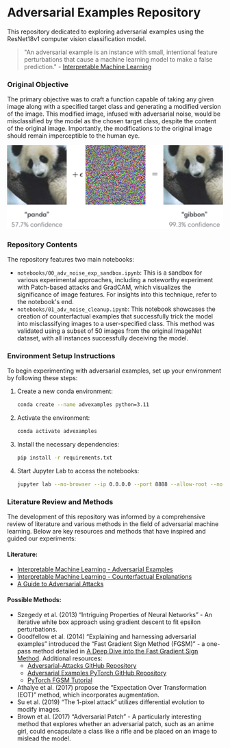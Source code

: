 # Adversarial Examples Repository

This repository dedicated to exploring adversarial examples using the ResNet18v1 computer vision classification model. 

> "An adversarial example is an instance with small, intentional feature perturbations that cause a machine learning model to make a false prediction." - [Interpretable Machine Learning](https://christophm.github.io/interpretable-ml-book/adversarial.html)


### Original Objective
The primary objective was to craft a function capable of taking any given image along with a specified target class and generating a modified version of the image. This modified image, infused with adversarial noise, would be misclassified by the model as the chosen target class, despite the content of the original image. Importantly, the modifications to the original image should remain imperceptible to the human eye.

![Example Image](assets/image.png)

### Repository Contents
The repository features two main notebooks:
- `notebooks/00_adv_noise_exp_sandbox.ipynb`: This is a sandbox for various experimental approaches, including a noteworthy experiment with Patch-based attacks and GradCAM, which visualizes the significance of image features. For insights into this technique, refer to the notebook's end.
- `notebooks/01_adv_noise_cleanup.ipynb`: This notebook showcases the creation of counterfactual examples that successfully trick the model into misclassifying images to a user-specified class. This method was validated using a subset of 50 images from the original ImageNet dataset, with all instances successfully deceiving the model.

### Environment Setup Instructions

To begin experimenting with adversarial examples, set up your environment by following these steps:

1. Create a new conda environment:
   ```bash
   conda create --name advexamples python=3.11
   ```

2. Activate the environment:
   ```bash
   conda activate advexamples
   ```

3. Install the necessary dependencies:
   ```bash
   pip install -r requirements.txt
   ```

4. Start Jupyter Lab to access the notebooks:
   ```bash
   jupyter lab --no-browser --ip 0.0.0.0 --port 8888 --allow-root --notebook-dir=.
   ```

### Literature Review and Methods

The development of this repository was informed by a comprehensive review of literature and various methods in the field of adversarial machine learning. Below are key resources and methods that have inspired and guided our experiments:

#### Literature:
- [Interpretable Machine Learning - Adversarial Examples](https://christophm.github.io/interpretable-ml-book/adversarial.html)
- [Interpretable Machine Learning - Counterfactual Explanations](https://christophm.github.io/interpretable-ml-book/counterfactual.html#counterfactual)
- [A Guide to Adversarial Attacks](https://jonathan-hui.medium.com/adversarial-attacks-b58318bb497b)

#### Possible Methods:
- Szegedy et al. (2013) “Intriguing Properties of Neural Networks” - An iterative white box approach using gradient descent to fit epsilon perturbations.
- Goodfellow et al. (2014) “Explaining and harnessing adversarial examples” introduced the “Fast Gradient Sign Method (FGSM)” - a one-pass method detailed in [A Deep Dive into the Fast Gradient Sign Method](https://medium.com/@zachariaharungeorge/a-deep-dive-into-the-fast-gradient-sign-method-611826e34865). Additional resources:
  - [Adversarial-Attacks GitHub Repository](https://github.com/AmineDiro/Adversarial-Attacks?tab=readme-ov-file)
  - [Adversarial Examples PyTorch GitHub Repository](https://github.com/sarathknv/adversarial-examples-pytorch/tree/master)
  - [PyTorch FGSM Tutorial](https://pytorch.org/tutorials/beginner/fgsm_tutorial.html)
- Athalye et al. (2017) propose the “Expectation Over Transformation (EOT)” method, which incorporates augmentation.
- Su et al. (2019) “The 1-pixel attack” utilizes differential evolution to modify images.
- Brown et al. (2017) “Adversarial Patch” - A particularly interesting method that explores whether an adversarial patch, such as an anime girl, could encapsulate a class like a rifle and be placed on an image to mislead the model.